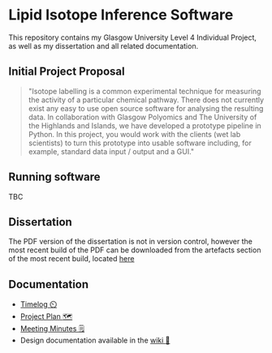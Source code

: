 # Lipid Isotope Inference Software
This repository contains my Glasgow University Level 4 Individual Project, as well as my dissertation and all related documentation.
## Initial Project Proposal
> "Isotope labelling is a common experimental technique for measuring the activity of a particular chemical pathway. There does not currently exist any easy to use open source software for analysing the resulting data. In collaboration with Glasgow Polyomics and The University of the Highlands and Islands, we have developed a prototype pipeline in Python. In this project, you would work with the clients (wet lab scientists) to turn this prototype into usable software including, for example, standard data input / output and a GUI."

## Running software
TBC

## Dissertation
The PDF version of the dissertation is not in version control, however the most recent build of the PDF can be downloaded from the artefacts section of the most recent build, located [here](https://github.com/MarcElrick/level-4-individual-project/actions?query=workflow%3A%22Build+LaTeX+document%22)
## Documentation
 - [Timelog :timer_clock:](https://github.com/MarcElrick/level-4-individual-project/blob/master/timelog.md)
 - [Project Plan :world_map:](https://github.com/MarcElrick/level-4-individual-project/blob/master/plan.md)
 - [Meeting Minutes :spiral_notepad:](https://github.com/MarcElrick/level-4-individual-project/blob/master/meetingminutes.md)
 - Design documentation available in the [wiki :open_book:](https://github.com/MarcElrick/level-4-individual-project/wiki)
